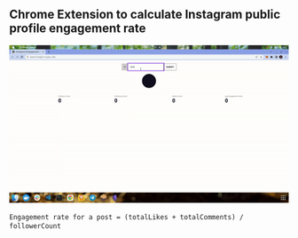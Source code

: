 Chrome Extension to calculate Instagram public profile engagement rate
---

![DEMO](./demo/extension.gif)

```
Engagement rate for a post = (totalLikes + totalComments) / followerCount
```